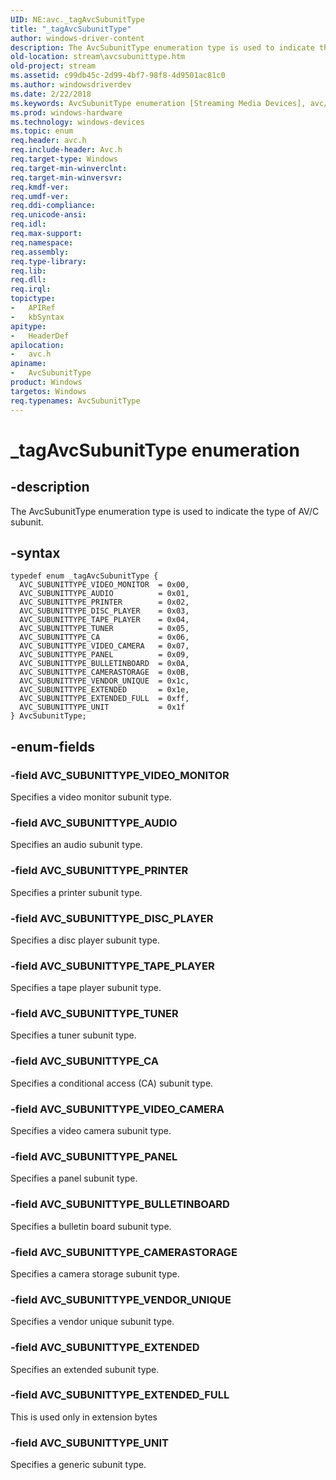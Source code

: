 ```yaml
---
UID: NE:avc._tagAvcSubunitType
title: "_tagAvcSubunitType"
author: windows-driver-content
description: The AvcSubunitType enumeration type is used to indicate the type of AV/C subunit.
old-location: stream\avcsubunittype.htm
old-project: stream
ms.assetid: c99db45c-2d99-4bf7-98f8-4d9501ac81c0
ms.author: windowsdriverdev
ms.date: 2/22/2018
ms.keywords: AvcSubunitType enumeration [Streaming Media Devices], avc/AVC_SUBUNITTYPE_EXTENDED, AVC_SUBUNITTYPE_AUDIO, AVC_SUBUNITTYPE_EXTENDED, avc/AVC_SUBUNITTYPE_PRINTER, AVC_SUBUNITTYPE_DISC_PLAYER, AVC_SUBUNITTYPE_BULLETINBOARD, AVC_SUBUNITTYPE_PANEL, stream.avcsubunittype, AVC_SUBUNITTYPE_TAPE_PLAYER, avc/AVC_SUBUNITTYPE_BULLETINBOARD, AVC_SUBUNITTYPE_EXTENDED_FULL, avc/AVC_SUBUNITTYPE_VIDEO_CAMERA, AVC_SUBUNITTYPE_PRINTER, AVC_SUBUNITTYPE_VIDEO_CAMERA, avc/AVC_SUBUNITTYPE_PANEL, avc/AvcSubunitType, avc/AVC_SUBUNITTYPE_TAPE_PLAYER, avc/AVC_SUBUNITTYPE_AUDIO, AVC_SUBUNITTYPE_CA, avc/AVC_SUBUNITTYPE_DISC_PLAYER, _tagAvcSubunitType, avc/AVC_SUBUNITTYPE_VENDOR_UNIQUE, AVC_SUBUNITTYPE_UNIT, avcref_e6283b0f-7f87-4c6b-aedf-c8e8762e7098.xml, AvcSubunitType, avc/AVC_SUBUNITTYPE_EXTENDED_FULL, avc/AVC_SUBUNITTYPE_CA, avc/AVC_SUBUNITTYPE_VIDEO_MONITOR, AVC_SUBUNITTYPE_TUNER, avc/AVC_SUBUNITTYPE_CAMERASTORAGE, avc/AVC_SUBUNITTYPE_UNIT, avc/AVC_SUBUNITTYPE_TUNER, AVC_SUBUNITTYPE_CAMERASTORAGE, AVC_SUBUNITTYPE_VENDOR_UNIQUE, AVC_SUBUNITTYPE_VIDEO_MONITOR
ms.prod: windows-hardware
ms.technology: windows-devices
ms.topic: enum
req.header: avc.h
req.include-header: Avc.h
req.target-type: Windows
req.target-min-winverclnt: 
req.target-min-winversvr: 
req.kmdf-ver: 
req.umdf-ver: 
req.ddi-compliance: 
req.unicode-ansi: 
req.idl: 
req.max-support: 
req.namespace: 
req.assembly: 
req.type-library: 
req.lib: 
req.dll: 
req.irql: 
topictype:
-	APIRef
-	kbSyntax
apitype:
-	HeaderDef
apilocation:
-	avc.h
apiname:
-	AvcSubunitType
product: Windows
targetos: Windows
req.typenames: AvcSubunitType
---
```


# _tagAvcSubunitType enumeration


## -description


The AvcSubunitType enumeration type is used to indicate the type of AV/C subunit.


## -syntax


````
typedef enum _tagAvcSubunitType { 
  AVC_SUBUNITTYPE_VIDEO_MONITOR  = 0x00,
  AVC_SUBUNITTYPE_AUDIO          = 0x01,
  AVC_SUBUNITTYPE_PRINTER        = 0x02,
  AVC_SUBUNITTYPE_DISC_PLAYER    = 0x03,
  AVC_SUBUNITTYPE_TAPE_PLAYER    = 0x04,
  AVC_SUBUNITTYPE_TUNER          = 0x05,
  AVC_SUBUNITTYPE_CA             = 0x06,
  AVC_SUBUNITTYPE_VIDEO_CAMERA   = 0x07,
  AVC_SUBUNITTYPE_PANEL          = 0x09,
  AVC_SUBUNITTYPE_BULLETINBOARD  = 0x0A,
  AVC_SUBUNITTYPE_CAMERASTORAGE  = 0x0B,
  AVC_SUBUNITTYPE_VENDOR_UNIQUE  = 0x1c,
  AVC_SUBUNITTYPE_EXTENDED       = 0x1e,
  AVC_SUBUNITTYPE_EXTENDED_FULL  = 0xff,
  AVC_SUBUNITTYPE_UNIT           = 0x1f
} AvcSubunitType;
````


## -enum-fields




### -field AVC_SUBUNITTYPE_VIDEO_MONITOR

Specifies a video monitor subunit type.


### -field AVC_SUBUNITTYPE_AUDIO

Specifies an audio subunit type.


### -field AVC_SUBUNITTYPE_PRINTER

Specifies a printer subunit type.


### -field AVC_SUBUNITTYPE_DISC_PLAYER

Specifies a disc player subunit type.


### -field AVC_SUBUNITTYPE_TAPE_PLAYER

Specifies a tape player subunit type.


### -field AVC_SUBUNITTYPE_TUNER

Specifies a tuner subunit type.


### -field AVC_SUBUNITTYPE_CA

Specifies a conditional access (CA) subunit type.


### -field AVC_SUBUNITTYPE_VIDEO_CAMERA

Specifies a video camera subunit type.


### -field AVC_SUBUNITTYPE_PANEL

Specifies a panel subunit type.


### -field AVC_SUBUNITTYPE_BULLETINBOARD

Specifies a bulletin board subunit type.


### -field AVC_SUBUNITTYPE_CAMERASTORAGE

Specifies a camera storage subunit type.


### -field AVC_SUBUNITTYPE_VENDOR_UNIQUE

Specifies a vendor unique subunit type.


### -field AVC_SUBUNITTYPE_EXTENDED

Specifies an extended subunit type.


### -field AVC_SUBUNITTYPE_EXTENDED_FULL

This is used only in extension bytes


### -field AVC_SUBUNITTYPE_UNIT

Specifies a generic subunit type.

